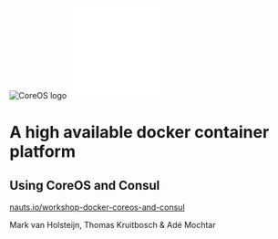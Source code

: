 <!-- .element: class="center" -->
![CoreOS logo](http://cdn.nauts.io/img/coreos.svg) <!-- .element: class="noblock" -->
![Consul logo](images/consul-logo.png) <!-- .element: class="noblock" -->
# A high available docker container platform
## Using CoreOS and Consul

[nauts.io/workshop-docker-coreos-and-consul](http://nauts.io/workshop-docker-coreos-and-consul)

Mark van Holsteijn, Thomas Kruitbosch & Adé Mochtar
